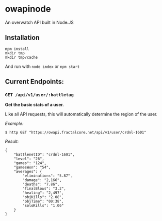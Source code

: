 # owapinode
An overwatch API built in Node.JS

## Installation
```
npm install
mkdir tmp
mkdir tmp/cache
```

And run with `node index` or `npm start`

## Current Endpoints:

### `GET /api/v1/user/:battletag`

**Get the basic stats of a user.**

Like all API requests, this will automatically determine the region of the user.

*Example:*

```
$ http GET "https://owapi.fractalcore.net/api/v1/user/crdnl-1601"
```

*Result:*
```
{
    "battlenetID": "crdnl-1601",
    "level": "26",
    "games": "124",
    "gamesWon": "54",
    "averages": {
        "eliminations": "5.87",
        "damage": "2,166",
        "deaths": "7.86",
        "finalBlows": "3.2",
        "healing": "2,497",
        "objKills": "2.08",
        "objTime": "00:38",
        "soloKills": "1.06"
    }
}
```
